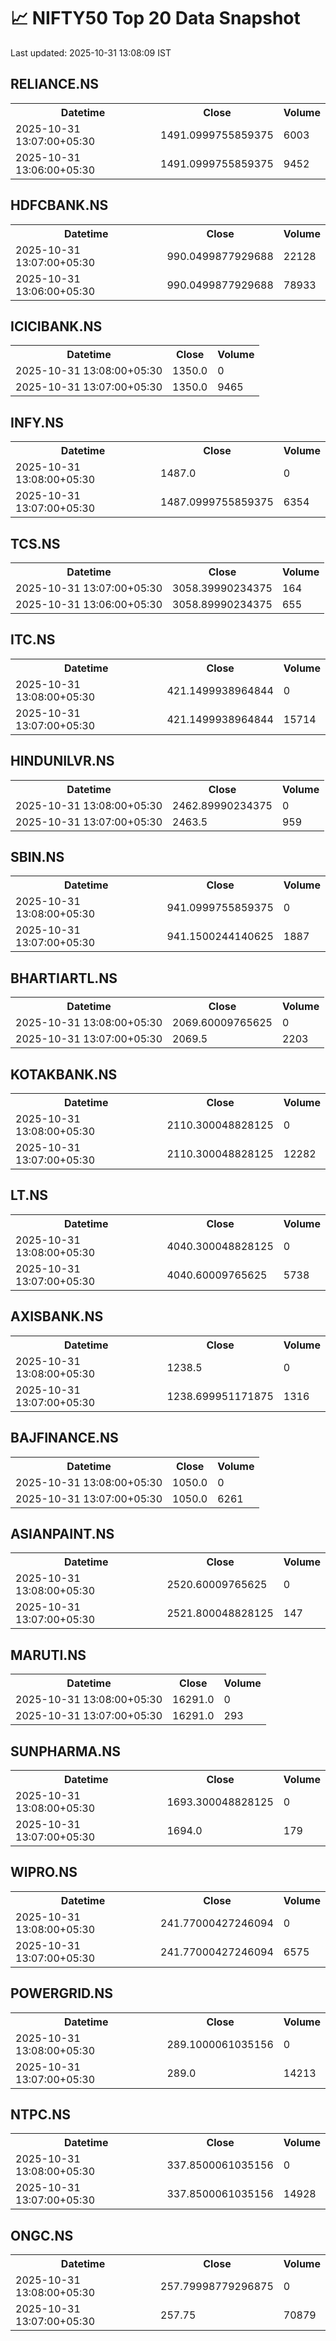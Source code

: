 # 📈 NIFTY50 Top 20 Data Snapshot

Last updated: 2025-10-31 13:08:09 IST

## RELIANCE.NS

<table>
  <tr><th>Datetime</th><th>Close</th><th>Volume</th></tr>
  <tr><td>2025-10-31 13:07:00+05:30</td><td>1491.0999755859375</td><td>6003</td></tr>
  <tr><td>2025-10-31 13:06:00+05:30</td><td>1491.0999755859375</td><td>9452</td></tr>
</table>

## HDFCBANK.NS

<table>
  <tr><th>Datetime</th><th>Close</th><th>Volume</th></tr>
  <tr><td>2025-10-31 13:07:00+05:30</td><td>990.0499877929688</td><td>22128</td></tr>
  <tr><td>2025-10-31 13:06:00+05:30</td><td>990.0499877929688</td><td>78933</td></tr>
</table>

## ICICIBANK.NS

<table>
  <tr><th>Datetime</th><th>Close</th><th>Volume</th></tr>
  <tr><td>2025-10-31 13:08:00+05:30</td><td>1350.0</td><td>0</td></tr>
  <tr><td>2025-10-31 13:07:00+05:30</td><td>1350.0</td><td>9465</td></tr>
</table>

## INFY.NS

<table>
  <tr><th>Datetime</th><th>Close</th><th>Volume</th></tr>
  <tr><td>2025-10-31 13:08:00+05:30</td><td>1487.0</td><td>0</td></tr>
  <tr><td>2025-10-31 13:07:00+05:30</td><td>1487.0999755859375</td><td>6354</td></tr>
</table>

## TCS.NS

<table>
  <tr><th>Datetime</th><th>Close</th><th>Volume</th></tr>
  <tr><td>2025-10-31 13:07:00+05:30</td><td>3058.39990234375</td><td>164</td></tr>
  <tr><td>2025-10-31 13:06:00+05:30</td><td>3058.89990234375</td><td>655</td></tr>
</table>

## ITC.NS

<table>
  <tr><th>Datetime</th><th>Close</th><th>Volume</th></tr>
  <tr><td>2025-10-31 13:08:00+05:30</td><td>421.1499938964844</td><td>0</td></tr>
  <tr><td>2025-10-31 13:07:00+05:30</td><td>421.1499938964844</td><td>15714</td></tr>
</table>

## HINDUNILVR.NS

<table>
  <tr><th>Datetime</th><th>Close</th><th>Volume</th></tr>
  <tr><td>2025-10-31 13:08:00+05:30</td><td>2462.89990234375</td><td>0</td></tr>
  <tr><td>2025-10-31 13:07:00+05:30</td><td>2463.5</td><td>959</td></tr>
</table>

## SBIN.NS

<table>
  <tr><th>Datetime</th><th>Close</th><th>Volume</th></tr>
  <tr><td>2025-10-31 13:08:00+05:30</td><td>941.0999755859375</td><td>0</td></tr>
  <tr><td>2025-10-31 13:07:00+05:30</td><td>941.1500244140625</td><td>1887</td></tr>
</table>

## BHARTIARTL.NS

<table>
  <tr><th>Datetime</th><th>Close</th><th>Volume</th></tr>
  <tr><td>2025-10-31 13:08:00+05:30</td><td>2069.60009765625</td><td>0</td></tr>
  <tr><td>2025-10-31 13:07:00+05:30</td><td>2069.5</td><td>2203</td></tr>
</table>

## KOTAKBANK.NS

<table>
  <tr><th>Datetime</th><th>Close</th><th>Volume</th></tr>
  <tr><td>2025-10-31 13:08:00+05:30</td><td>2110.300048828125</td><td>0</td></tr>
  <tr><td>2025-10-31 13:07:00+05:30</td><td>2110.300048828125</td><td>12282</td></tr>
</table>

## LT.NS

<table>
  <tr><th>Datetime</th><th>Close</th><th>Volume</th></tr>
  <tr><td>2025-10-31 13:08:00+05:30</td><td>4040.300048828125</td><td>0</td></tr>
  <tr><td>2025-10-31 13:07:00+05:30</td><td>4040.60009765625</td><td>5738</td></tr>
</table>

## AXISBANK.NS

<table>
  <tr><th>Datetime</th><th>Close</th><th>Volume</th></tr>
  <tr><td>2025-10-31 13:08:00+05:30</td><td>1238.5</td><td>0</td></tr>
  <tr><td>2025-10-31 13:07:00+05:30</td><td>1238.699951171875</td><td>1316</td></tr>
</table>

## BAJFINANCE.NS

<table>
  <tr><th>Datetime</th><th>Close</th><th>Volume</th></tr>
  <tr><td>2025-10-31 13:08:00+05:30</td><td>1050.0</td><td>0</td></tr>
  <tr><td>2025-10-31 13:07:00+05:30</td><td>1050.0</td><td>6261</td></tr>
</table>

## ASIANPAINT.NS

<table>
  <tr><th>Datetime</th><th>Close</th><th>Volume</th></tr>
  <tr><td>2025-10-31 13:08:00+05:30</td><td>2520.60009765625</td><td>0</td></tr>
  <tr><td>2025-10-31 13:07:00+05:30</td><td>2521.800048828125</td><td>147</td></tr>
</table>

## MARUTI.NS

<table>
  <tr><th>Datetime</th><th>Close</th><th>Volume</th></tr>
  <tr><td>2025-10-31 13:08:00+05:30</td><td>16291.0</td><td>0</td></tr>
  <tr><td>2025-10-31 13:07:00+05:30</td><td>16291.0</td><td>293</td></tr>
</table>

## SUNPHARMA.NS

<table>
  <tr><th>Datetime</th><th>Close</th><th>Volume</th></tr>
  <tr><td>2025-10-31 13:08:00+05:30</td><td>1693.300048828125</td><td>0</td></tr>
  <tr><td>2025-10-31 13:07:00+05:30</td><td>1694.0</td><td>179</td></tr>
</table>

## WIPRO.NS

<table>
  <tr><th>Datetime</th><th>Close</th><th>Volume</th></tr>
  <tr><td>2025-10-31 13:08:00+05:30</td><td>241.77000427246094</td><td>0</td></tr>
  <tr><td>2025-10-31 13:07:00+05:30</td><td>241.77000427246094</td><td>6575</td></tr>
</table>

## POWERGRID.NS

<table>
  <tr><th>Datetime</th><th>Close</th><th>Volume</th></tr>
  <tr><td>2025-10-31 13:08:00+05:30</td><td>289.1000061035156</td><td>0</td></tr>
  <tr><td>2025-10-31 13:07:00+05:30</td><td>289.0</td><td>14213</td></tr>
</table>

## NTPC.NS

<table>
  <tr><th>Datetime</th><th>Close</th><th>Volume</th></tr>
  <tr><td>2025-10-31 13:08:00+05:30</td><td>337.8500061035156</td><td>0</td></tr>
  <tr><td>2025-10-31 13:07:00+05:30</td><td>337.8500061035156</td><td>14928</td></tr>
</table>

## ONGC.NS

<table>
  <tr><th>Datetime</th><th>Close</th><th>Volume</th></tr>
  <tr><td>2025-10-31 13:08:00+05:30</td><td>257.79998779296875</td><td>0</td></tr>
  <tr><td>2025-10-31 13:07:00+05:30</td><td>257.75</td><td>70879</td></tr>
</table>

